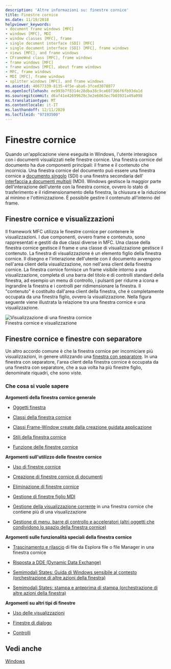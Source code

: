 ```yaml
---
description: 'Altre informazioni su: finestre cornice'
title: Finestre cornice
ms.date: 11/19/2018
helpviewer_keywords:
- document frame windows [MFC]
- windows [MFC], MDI
- window classes [MFC], frame
- single document interface (SDI) [MFC]
- single document interface (SDI) [MFC], frame windows
- views [MFC], and frame windows
- CFrameWnd class [MFC], frame windows
- frame windows [MFC]
- frame windows [MFC], about frame windows
- MFC, frame windows
- MDI [MFC], frame windows
- splitter windows [MFC], and frame windows
ms.assetid: 40677339-8135-4f5e-aba6-3fced3078077
ms.openlocfilehash: ee993b7f8314c28dba38c9ca607366f6fb93da1d
ms.sourcegitcommit: d6af41e42699628c3e2e6063ec7b03931a49a098
ms.translationtype: MT
ms.contentlocale: it-IT
ms.lasthandoff: 12/11/2020
ms.locfileid: "97193500"
---
```

# <a name="frame-windows"></a>Finestre cornice

Quando un'applicazione viene eseguita in Windows, l'utente interagisce con i documenti visualizzati nelle finestre cornice. Una finestra cornice del documento ha due componenti principali: il frame e il contenuto che incornicia. Una finestra cornice del documento può essere una finestra cornice a [documento singolo](sdi-and-mdi.md) (SDI) o una finestra secondaria dell' [interfaccia a documenti multipli](sdi-and-mdi.md) (MDI). Windows gestisce la maggior parte dell'interazione dell'utente con la finestra cornice, ovvero lo stato di trasferimento e il ridimensionamento della finestra, la chiusura e la riduzione al minimo e l'ottimizzazione. È possibile gestire il contenuto all'interno del frame.

## <a name="frame-windows-and-views"></a>Finestre cornice e visualizzazioni

Il framework MFC utilizza le finestre cornice per contenere le visualizzazioni. I due componenti, ovvero frame e contenuto, sono rappresentati e gestiti da due classi diverse in MFC. Una classe della finestra cornice gestisce il frame e una classe di visualizzazione gestisce il contenuto. La finestra di visualizzazione è un elemento figlio della finestra cornice. Il disegno e l'interazione dell'utente con il documento avvengono nell'area client della visualizzazione, non nell'area client della finestra cornice. La finestra cornice fornisce un frame visibile intorno a una visualizzazione, completa di una barra del titolo e di controlli standard della finestra, ad esempio un menu di controllo, i pulsanti per ridurre a icona e ingrandire la finestra e i controlli per ridimensionare la finestra. Il "contenuto" è costituito dall'area client della finestra, che è completamente occupata da una finestra figlio, ovvero la visualizzazione. Nella figura seguente viene illustrata la relazione tra una finestra cornice e una visualizzazione.

![Visualizzazione di una finestra cornice](../mfc/media/vc37fx1.gif "Visualizzazione di una finestra cornice") <br/>
Finestra cornice e visualizzazione

## <a name="frame-windows-and-splitter-windows"></a>Finestre cornice e finestre con separatore

Un altro accordo comune è che la finestra cornice per incorniciare più visualizzazioni, in genere utilizzando una [finestra con separatore](multiple-document-types-views-and-frame-windows.md). In una finestra con separatore, l'area client della finestra cornice è occupata da una finestra con separatore, che a sua volta ha più finestre figlio, denominate riquadri, che sono viste.

### <a name="what-do-you-want-to-know-more-about"></a>Che cosa si vuole sapere

**Argomenti della finestra cornice generale**

- [Oggetti finestra](window-objects.md)

- [Classi della finestra cornice](frame-window-classes.md)

- [Classi Frame-Window create dalla creazione guidata applicazione](frame-window-classes-created-by-the-application-wizard.md)

- [Stili della finestra cornice](frame-window-styles-cpp.md)

- [Funzione delle finestre cornice](what-frame-windows-do.md)

**Argomenti sull'utilizzo delle finestre cornice**

- [Uso di finestre cornice](using-frame-windows.md)

- [Creazione di finestre cornice di documenti](creating-document-frame-windows.md)

- [Eliminazione di finestre cornice](destroying-frame-windows.md)

- [Gestione di finestre figlio MDI](managing-mdi-child-windows.md)

- [Gestione della visualizzazione corrente](managing-the-current-view.md) in una finestra cornice che contiene più di una visualizzazione

- [Gestione di menu, barre di controllo e acceleratori (altri oggetti che condividono lo spazio della finestra cornice)](managing-menus-control-bars-and-accelerators.md)

**Argomenti sulle funzionalità speciali della finestra cornice**

- [Trascinamento e rilascio](dragging-and-dropping-files-in-a-frame-window.md) di file da Esplora file o file Manager in una finestra cornice

- [Risposta a DDE (Dynamic Data Exchange)](responding-to-dynamic-data-exchange-dde.md)

- [Semimodali States: Guida di Windows sensibile al contesto (orchestrazione di altre azioni della finestra)](orchestrating-other-window-actions.md)

- [Semimodali States: stampa e anteprima di stampa (orchestrazione di altre azioni della finestra)](orchestrating-other-window-actions.md)

**Argomenti su altri tipi di finestre**

- [Uso delle visualizzazioni](using-views.md)

- [Finestre di dialogo](dialog-boxes.md)

- [Controlli](controls-mfc.md)

## <a name="see-also"></a>Vedi anche

[Windows](windows.md)

